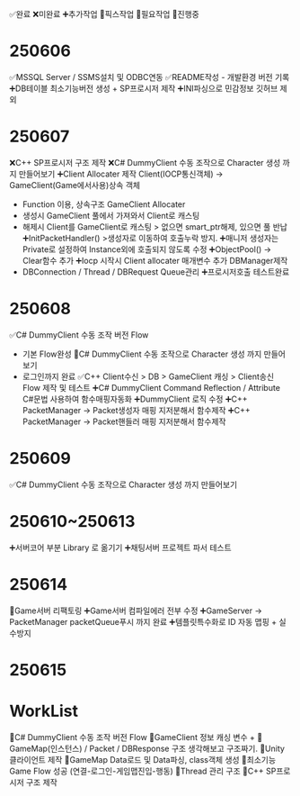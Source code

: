 ✅완료
❌미완료
➕추가작업
📌픽스작업
🚧필요작업
🔄진행중
# 250606
✅MSSQL Server / SSMS설치 및 ODBC연동
✅README작성 - 개발환경 버전 기록
➕DB테이블 최소기능버전 생성  + SP프로시저 제작
➕INI파싱으로 민감정보 깃허브 제외

# 250607
❌C++ SP프로시저 구조 제작
❌C# DummyClient 수동 조작으로 Character 생성 까지 만들어보기
➕Client Allocater 제작 Client(IOCP통신객체) -> GameClient(Game에서사용)상속 객체
* Function 이용, 상속구조 GameClient Allocater
* 생성시 GameClient 풀에서 가져와서 Client로 캐스팅
* 해제시 Client를 GameClient로 캐스팅 > 없으면 smart_ptr해제, 있으면 풀 반납
➕InitPacketHandler() >생성자로 이동하여 호출누락 방지. 
➕매니저 생성자는 Private로 설정하여 Instance외에 호출되지 않도록 수정
➕ObjectPool() -> Clear함수 추가
➕Iocp 시작시 Client allocater 매개변수 추가
DBManager제작
* DBConnection / Thread / DBRequest Queue관리 
➕프로시저호출 테스트완료

# 250608
✅C# DummyClient 수동 조작 버전 Flow
* 기본 Flow완성
🔄C# DummyClient 수동 조작으로 Character 생성 까지 만들어보기
* 로그인까지 완료
✅C++ Client수신 > DB > GameClient 캐싱 > Client송신 Flow 제작 및 테스트
➕C# DummyClient Command Reflection / Attribute C#문법 사용하여 함수매핑자동화
➕DummyClient 로직 수정
➕C++ PacketManager -> Packet생성자 매핑 지저분해서 함수제작
➕C++ PacketManager -> Packet핸들러 매핑 지저분해서 함수제작

# 250609
✅C# DummyClient 수동 조작으로 Character 생성 까지 만들어보기 

# 250610~250613
➕서버코어 부분 Library 로 옮기기
➕채팅서버 프로젝트 파서 테스트


# 250614
🔄Game서버 리팩토링
➕Game서버 컴파일에러 전부 수정
➕GameServer -> PacketManager packetQueue푸시 까지 완료
➕템플릿특수화로 ID 자동 맵핑 + 실수방지 

# 250615



# WorkList
🔄C# DummyClient 수동 조작 버전 Flow
📝GameClient 정보 캐싱 변수 +
📝GameMap(인스턴스) / Packet / DBResponse 구조 생각해보고 구조짜기.
📝Unity 클라이언트 제작
📝GameMap Data로드 및 Data파싱, class객체 생성
📝최소기능 Game Flow 성공 (연결-로그인-게임맵진입-행동)
📝Thread 관리 구조 
📝C++ SP프로시저 구조 제작